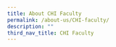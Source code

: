 ```yaml
---
title: About CHI Faculty
permalink: /about-us/CHI-faculty/
description: ""
third_nav_title: CHI Faculty
---
```



